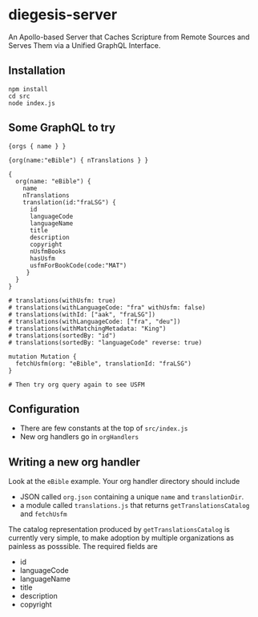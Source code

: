 # diegesis-server
An Apollo-based Server that Caches Scripture from Remote Sources and Serves Them via a Unified GraphQL Interface.

## Installation
```
npm install
cd src
node index.js
```

## Some GraphQL to try
```
{orgs { name } }

{org(name:"eBible") { nTranslations } }

{
  org(name: "eBible") {
    name
    nTranslations
    translation(id:"fraLSG") {
      id
      languageCode
      languageName
      title
      description
      copyright
      nUsfmBooks
      hasUsfm
      usfmForBookCode(code:"MAT")
     }
  }
}

# translations(withUsfm: true)
# translations(withLanguageCode: "fra" withUsfm: false)
# translations(withId: ["aak", "fraLSG"])
# translations(withLanguageCode: ["fra", "deu"])
# translations(withMatchingMetadata: "King")
# translations(sortedBy: "id")
# translations(sortedBy: "languageCode" reverse: true)

mutation Mutation {
  fetchUsfm(org: "eBible", translationId: "fraLSG")
}

# Then try org query again to see USFM

```

## Configuration
- There are few constants at the top of `src/index.js`
- New org handlers go in `orgHandlers`

## Writing a new org handler
Look at the `eBible` example. Your org handler directory should include
- JSON called `org.json` containing a unique `name` and `translationDir`.
- a module called `translations.js` that returns `getTranslationsCatalog` and `fetchUsfm`

The catalog representation produced by `getTranslationsCatalog` is currently very simple, to make adoption by multiple organizations as painless as posssible. The required fields are
- id
- languageCode
- languageName
- title
- description
- copyright
